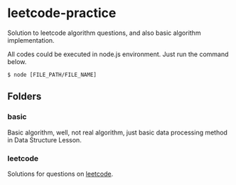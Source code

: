 # leetcode-practice

Solution to leetcode algorithm questions, and also basic algorithm implementation.

All codes could be executed in node.js environment. Just run the command below.

    $ node [FILE_PATH/FILE_NAME]

## Folders

### basic

Basic algorithm, well, not real algorithm, just basic data processing method in Data Structure Lesson.

### leetcode

Solutions for questions on [leetcode](https://leetcode.com/problemset/algorithms/).


